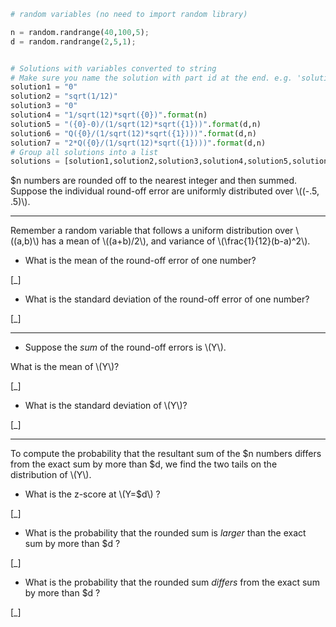 ```python
# random variables (no need to import random library)

n = random.randrange(40,100,5);
d = random.randrange(2,5,1);


# Solutions with variables converted to string
# Make sure you name the solution with part id at the end. e.g. 'solution1' will be solution for part 1.
solution1 = "0"
solution2 = "sqrt(1/12)"
solution3 = "0"
solution4 = "1/sqrt(12)*sqrt({0})".format(n)
solution5 = "({0}-0)/(1/sqrt(12)*sqrt({1}))".format(d,n)
solution6 = "Q({0}/(1/sqrt(12)*sqrt({1})))".format(d,n)
solution7 = "2*Q({0}/(1/sqrt(12)*sqrt({1})))".format(d,n)
# Group all solutions into a list
solutions = [solution1,solution2,solution3,solution4,solution5,solution6,solution7]

```
$n numbers are rounded off to the nearest integer and then summed. Suppose the individual round-off error are uniformly distributed over  \\\((-.5, .5)\\\).

---
Remember a random variable that follows a uniform distribution over \\\((a,b)\\\) has a mean of \\\((a+b)/2\\\), and variance of \\\(\frac{1}{12}(b-a)^2\\\).

* What is the mean of the round-off error of one number?

[_]

* What is the standard deviation of the round-off error of one number? 

[_]

---
* Suppose the *sum* of the round-off errors is \\\(Y\\\).

What is the mean of \\\(Y\\\)?

[_]

* What is the standard deviation of \\\(Y\\\)? 

[_]


---

To compute the probability that the resultant sum of the $n numbers differs from the exact sum by more than $d, we find the two tails on the distribution of \\\(Y\\\).

* What is the z-score at \\\(Y=$d\\\) ? 

[_]

* What is the probability that the rounded sum is *larger* than the exact sum by more than $d ?

[_]

* What is the probability that the rounded sum *differs* from the exact sum by more than $d ?

[_]
